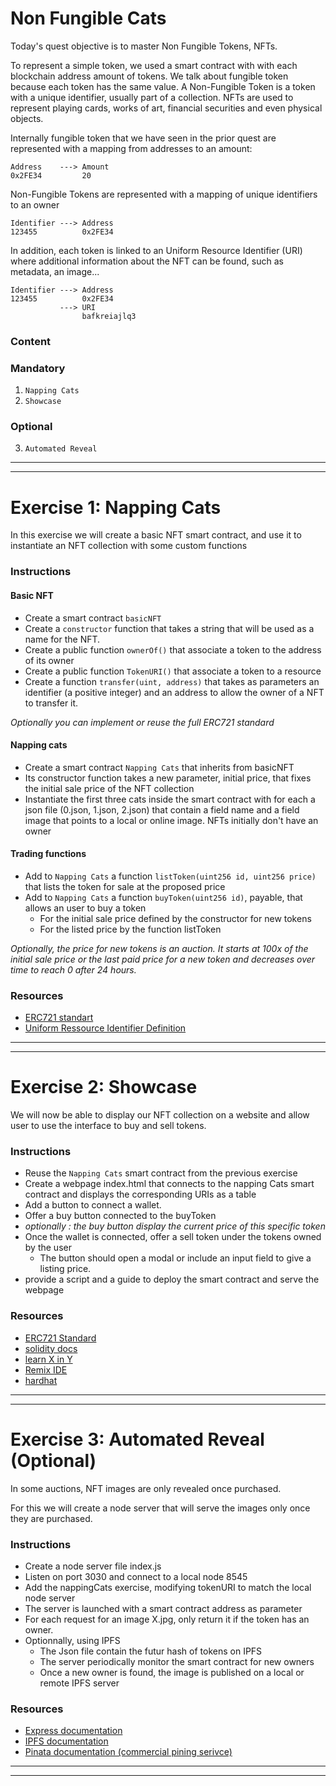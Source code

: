 # Non Fungible Cats

Today's quest objective is to master Non Fungible Tokens, NFTs.

To represent a simple token, we used a smart contract with with each blockchain address amount of tokens. We talk about fungible token because each token has the same value. A Non-Fungible Token is a token with a unique identifier, usually part of a collection. NFTs are used to represent playing cards, works of art, financial securities and even physical objects.

Internally fungible token that we have seen in the prior quest are represented with a mapping from addresses to an amount:

    Address    ---> Amount
    0x2FE34         20

Non-Fungible Tokens are represented with a mapping of unique identifiers to an owner

    Identifier ---> Address
    123455          0x2FE34

In addition, each token is linked to an Uniform Resource Identifier (URI) where additional information about the NFT can be found, such as metadata, an image...

    Identifier ---> Address
    123455          0x2FE34
               ---> URI
                    bafkreiajlq3

### **Content**

### Mandatory

1. `Napping Cats `
2. `Showcase`

### Optional

3. `Automated Reveal`

---

---

# Exercise 1: Napping Cats

In this exercise we will create a basic NFT smart contract, and use it to instantiate an NFT collection with some custom functions

### Instructions

#### Basic NFT

- Create a smart contract `basicNFT`
- Create a `constructor` function that takes a string that will be used as a name for the NFT.
- Create a public function `ownerOf()` that associate a token to the address of its owner
- Create a public function `TokenURI()` that associate a token to a resource
- Create a function `transfer(uint, address)` that takes as parameters an identifier (a positive integer) and an address to allow the owner of a NFT to transfer it.

_Optionally you can implement or reuse the full ERC721 standard_

#### Napping cats

- Create a smart contract `Napping Cats` that inherits from basicNFT
- Its constructor function takes a new parameter, initial price, that fixes the initial sale price of the NFT collection
- Instantiate the first three cats inside the smart contract with for each a json file (0.json, 1.json, 2.json) that contain a field name and a field image that points to a local or online image. NFTs initially don't have an owner

#### Trading functions

- Add to `Napping Cats` a function `listToken(uint256 id, uint256 price)` that lists the token for sale at the proposed price
- Add to `Napping Cats` a function `buyToken(uint256 id)`, payable, that allows an user to buy a token
  - For the initial sale price defined by the constructor for new tokens
  - For the listed price by the function listToken

_Optionally, the price for new tokens is an auction. It starts at 100x of the initial sale price or the last paid price for a new token and decreases over time to reach 0 after 24 hours._

### Resources

- [ERC721 standart](https://eips.ethereum.org/EIPS/eip-721)
- [Uniform Ressource Identifier Definition](https://en.wikipedia.org/wiki/Uniform_Resource_Identifier)

---

---

# Exercise 2: Showcase

We will now be able to display our NFT collection on a website and allow user to use the interface to buy and sell tokens.

### Instructions

- Reuse the `Napping Cats` smart contract from the previous exercise
- Create a webpage index.html that connects to the napping Cats smart contract and displays the corresponding URIs as a table
- Add a button to connect a wallet.
- Offer a buy button connected to the buyToken
- _optionally : the buy button display the current price of this specific token_
- Once the wallet is connected, offer a sell token under the tokens owned by the user
  - The button should open a modal or include an input field to give a listing price.
- provide a script and a guide to deploy the smart contract and serve the webpage

### Resources

- [ERC721 Standard](https://ethereum.org/en/developers/docs/standards/tokens/erc-721/)
- [solidity docs](https://docs.soliditylang.org/)
- [learn X in Y](https://learnxinyminutes.com/docs/solidity/)
- [Remix IDE](https://remix.ethereum.org)
- [hardhat](https://hardhat.org)

---

---

# Exercise 3: Automated Reveal (Optional)

In some auctions, NFT images are only revealed once purchased.

For this we will create a node server that will serve the images only once they are purchased.

### Instructions

- Create a node server file index.js
- Listen on port 3030 and connect to a local node 8545
- Add the nappingCats exercise, modifying tokenURI to match the local node server
- The server is launched with a smart contract address as parameter
- For each request for an image X.jpg, only return it if the token has an owner.
- Optionnally, using IPFS
  - The Json file contain the futur hash of tokens on IPFS
  - The server periodically monitor the smart contract for new owners
  - Once a new owner is found, the image is published on a local or remote IPFS server

### Resources

- [Express documentation](https://expressjs.com/en/4x/api.html)
- [IPFS documentation](https://docs.ipfs.tech/reference/)
- [Pinata documentation (commercial pining serivce)](https://docs.pinata.cloud/pinata-api/pinning-services-api)

---

---
